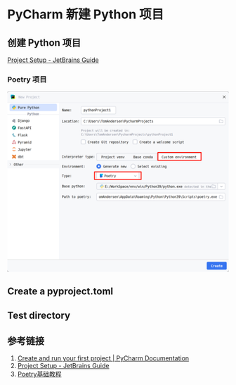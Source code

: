 # PyCharm 新建 Python 项目

## 创建 Python 项目

[Project Setup - JetBrains Guide](https://www.jetbrains.com/guide/pytest/tutorials/visual_pytest/setup/)

### Poetry 项目

![](resources/images/Pasted%20image%2020241008092626.png)

## Create a pyproject.toml

## Test directory

## 参考链接

1. [Create and run your first project | PyCharm Documentation](https://www.jetbrains.com/help/pycharm/creating-and-running-your-first-python-project.html#creating-simple-project)
2. [Project Setup - JetBrains Guide](https://www.jetbrains.com/guide/pytest/tutorials/visual_pytest/setup/)
3. [Poetry基础教程](work/programming/Python/CLI/Poetry基础教程.md)